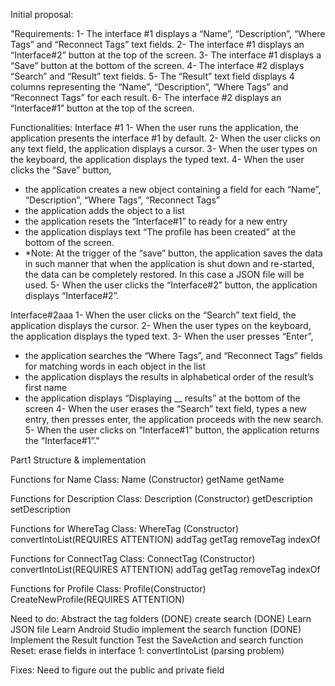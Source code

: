 Initial proposal:

"Requirements:
1-	The interface #1 displays a “Name”, “Description”, “Where Tags” and “Reconnect Tags” text fields.
2-	The interface #1 displays an “Interface#2” button at the top of the screen.
3-	The interface #1 displays a “Save” button at the bottom of the screen.
4-	The interface #2 displays “Search” and “Result” text fields.
5-	The “Result” text field displays 4 columns representing the “Name”, “Description”, “Where Tags” and “Reconnect Tags” for each result.
6-	The interface #2 displays an “Interface#1” button at the top of the screen.

Functionalities:
Interface #1
1-	When the user runs the application, the application presents the interface #1 by default.
2-	When the user clicks on any text field, the application displays a cursor.
3-	When the user types on the keyboard, the application displays the typed text.
4-	When the user clicks the “Save” button,
-	the application creates a new object containing a field for each “Name”, “Description”, “Where Tags”, “Reconnect Tags”
-	the application adds the object to a list
-	the application resets the “Interface#1” to ready for a new entry
-	the application displays text “The profile has been created” at the bottom of the screen.
-	*Note: At the trigger of the “save” button, the application saves the data in such manner that when the application is shut down and re-started, the data can be completely restored. In this case a JSON file will be used.
5-	When the user clicks the “Interface#2” button, the application displays “Interface#2”.

Interface#2aaa
1-	When the user clicks on the “Search” text field, the application displays the cursor.
2-	When the user types on the keyboard, the application displays the typed text.
3-	When the user presses “Enter”,
-	the application searches the “Where Tags”, and “Reconnect Tags” fields for matching words in each object in the list
-	the application displays the results in alphabetical order of the result’s first name
-	the application displays “Displaying __ results” at the bottom of the screen
4-	When the user erases the “Search” text field, types a new entry, then presses enter, the application proceeds with the new search.
5-	When the user clicks on “Interface#1” button, the application returns the “Interface#1”."


Part1 Structure & implementation

Functions for Name Class:                   Name (Constructor)
                                            getName
                                            getName

Functions for Description Class:            Description (Constructor)
                                            getDescription
                                            setDescription

Functions for WhereTag Class:               WhereTag (Constructor)
                                            convertIntoList(REQUIRES ATTENTION)
                                            addTag
                                            getTag
                                            removeTag
                                            indexOf

Functions for ConnectTag Class:             ConnectTag (Constructor)
                                            convertIntoList(REQUIRES ATTENTION)
                                            addTag
                                            getTag
                                            removeTag
                                            indexOf

Functions for Profile Class:                Profile(Constructor)
                                            CreateNewProfile(REQUIRES ATTENTION)




Need to do: Abstract the tag folders (DONE)
            create search (DONE)
            Learn JSON file
            Learn Android Studio
            implement the search function (DONE)
            Implement the Result function
            Test the SaveAction and search function
            Reset: erase fields in interface 1:
            convertIntoList (parsing problem)


Fixes: Need to figure out the public and private field

